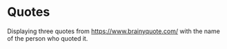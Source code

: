 # Quotes
Displaying three quotes from https://www.brainyquote.com/ with the name of the person who quoted it.
